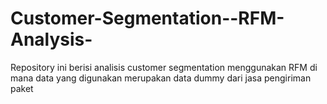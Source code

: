 # Customer-Segmentation--RFM-Analysis-
Repository ini berisi analisis customer segmentation menggunakan RFM di mana data yang digunakan merupakan data dummy dari jasa pengiriman paket
